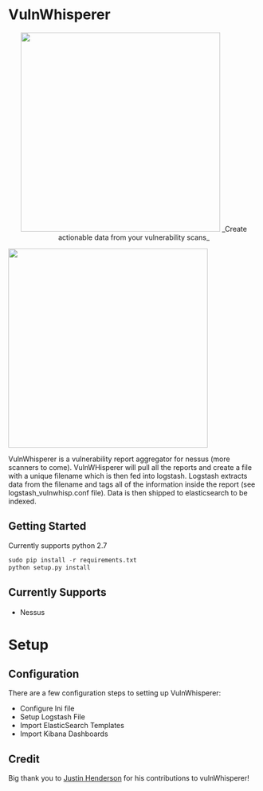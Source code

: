 # VulnWhisperer

<p align="center"><img src="https://github.com/austin-taylor/vulnwhisperer/blob/master/docs/source/vuln_whisperer_logo_s.png" width="400px">
_Create actionable data from your vulnerability scans_
</p>
<p align="center" style="width:400px"><img src="https://github.com/austin-taylor/vulnwhisperer/blob/master/docs/source/vulnwhisp_dashboard.jpg" style="width:400px"></p>


VulnWhisperer is a vulnerability report aggregator for nessus (more scanners to come). VulnWHisperer will pull all the reports
 and create a file with a unique filename which is then fed into logstash. Logstash extracts data from the filename and tags all of the information inside the report (see logstash_vulnwhisp.conf file). Data is then shipped to elasticsearch to be indexed.


Getting Started
---------------

Currently supports python 2.7

```python
sudo pip install -r requirements.txt
python setup.py install
```

Currently Supports
-------------
####
*   Nessus


Setup
===============


Configuration
-----

There are a few configuration steps to setting up VulnWhisperer:
*   Configure Ini file
*   Setup Logstash File
*   Import ElasticSearch Templates
*   Import Kibana Dashboards


Credit
------
Big thank you to <a href="https://github.com/SMAPPER">Justin Henderson</a> for his contributions to vulnWhisperer!